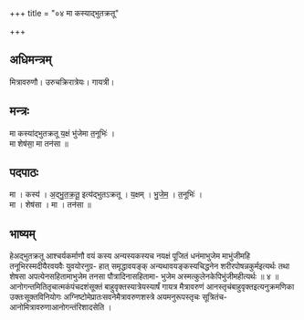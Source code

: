 +++
title = "०४ मा कस्याद्भुतक्रतू"

+++
## अधिमन्त्रम्
मित्रावरुणौ। उरुचक्रिरात्रेयः। गायत्री।

## मन्त्रः
मा कस्या॑द्भुतक्रतू य॒क्षं भु॑जेमा त॒नूभिः॑ ।  
मा शेष॑सा॒ मा तन॑सा ॥

## पदपाठः
मा । कस्य॑ । अ॒द्भु॒त॒क्र॒तू॒ इत्य॑द्भुतऽक्रतू । य॒क्षम् । भु॒जे॒म॒ । त॒नूभिः॑ ।  
मा । शेष॑सा । मा । तन॑सा ॥

## भाष्यम्
हेअद्भुतक्रतू आश्चर्यकर्माणौ वयं कस्य अन्यस्यकस्यच नयक्षं पूजितं धनंमाभुजेम माभुंजीमहि तनूभिरस्मदीयैरवयवैः युवयोरनुग्र- हात् समृद्धावयङ्क् अन्यथावयङ्कस्यचिद्धनेन शरीरपोषन्नकुर्मइत्यर्थः तथा शेषसा अपत्येनसहितामाभुजेम तनसा पौत्रादिनासहितामा- भुजेम अस्मत्कुलेनकेपिभुंजीमहीत्यर्थः ॥ ४ ॥आनोगन्तमितितृचात्मकंपंचदशंसूक्तं बाहुवृक्तस्यात्रेयस्यार्षं गायत्र मैत्रावरुणं आनस्तृचंबाहुवृक्तइत्यनुक्रमणिका उक्तःसूक्तविनियोगः अग्निष्टोमेप्रातःसवनेमैत्रावरुणशस्त्रे अयमनुरूपस्तृचः सूत्रितंच-आनोमित्रावरुणाआनोगन्तंरिशादसेति ।